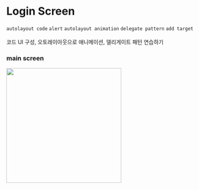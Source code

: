 # Login Screen

`autolayout code` `alert` `autolayout animation` `delegate pattern` `add target`<br>
<br>
코드 UI 구성, 오토레이아웃으로 애니메이션, 델리게이트 패턴 연습하기<br>

### main screen

<img src="https://github.com/slaveshin/practice-applications-iOS/assets/68256612/e6fdf5cc-9297-40c7-88bd-2cdd5a5b2203" width="300"/>
